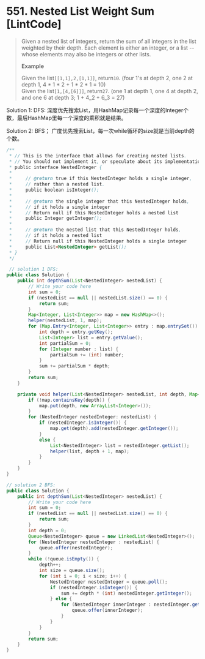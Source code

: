 # 551. Nested List Weight Sum \[LintCode\]

> Given a nested list of integers, return the sum of all integers in the list weighted by their depth. Each element is either an integer, or a list -- whose elements may also be integers or other lists.
>
> **Example**
>
> Given the list`[[1,1],2,[1,1]]`, return`10`. \(four 1's at depth 2, one 2 at depth 1, 4 \* 1 \* 2 + 1 \* 2 \* 1 = 10\)  
> Given the list`[1,[4,[6]]]`, return`27`. \(one 1 at depth 1, one 4 at depth 2, and one 6 at depth 3; 1 + 4\_2 + 6\_3 = 27\)

Solution 1: DFS: 深度优先搜索List，用HashMap记录每一个深度的Integer个数，最后HashMap里每一个深度的乘积就是结果。

Solution 2: BFS； 广度优先搜索List，每一次while循环的size就是当前depth的个数。

```java
/**
 * // This is the interface that allows for creating nested lists.
 * // You should not implement it, or speculate about its implementation
 * public interface NestedInteger {
 *
 *     // @return true if this NestedInteger holds a single integer,
 *     // rather than a nested list.
 *     public boolean isInteger();
 *
 *     // @return the single integer that this NestedInteger holds,
 *     // if it holds a single integer
 *     // Return null if this NestedInteger holds a nested list
 *     public Integer getInteger();
 *
 *     // @return the nested list that this NestedInteger holds,
 *     // if it holds a nested list
 *     // Return null if this NestedInteger holds a single integer
 *     public List<NestedInteger> getList();
 * }
 */

 // solution 1 DFS: 
public class Solution {
    public int depthSum(List<NestedInteger> nestedList) {
        // Write your code here
        int sum = 0;
        if (nestedList == null || nestedList.size() == 0) {
            return sum;
        }
        Map<Integer, List<Integer>> map = new HashMap<>();
        helper(nestedList, 1, map);
        for (Map.Entry<Integer, List<Integer>> entry : map.entrySet()) {
            int depth = entry.getKey();
            List<Integer> list = entry.getValue();
            int partialSum = 0;
            for (Integer number : list) {
                partialSum += (int) number;
            }
            sum += partialSum * depth;
        }
        return sum;
    }

    private void helper(List<NestedInteger> nestedList, int depth, Map<Integer, List<Integer>> map) {
        if (!map.containsKey(depth)) {
            map.put(depth, new ArrayList<Integer>());
        }
        for (NestedInteger nestedInteger: nestedList) {
            if (nestedInteger.isInteger()) {
                map.get(depth).add(nestedInteger.getInteger());
            }
            else {
                List<NestedInteger> list = nestedInteger.getList();
                helper(list, depth + 1, map);
            }
        }
    }
}

// solution 2 BFS:
public class Solution {
    public int depthSum(List<NestedInteger> nestedList) {
        // Write your code here
        int sum = 0;
        if (nestedList == null || nestedList.size() == 0) {
            return sum;
        }
        int depth = 0;
        Queue<NestedInteger> queue = new LinkedList<NestedInteger>();
        for (NestedInteger nestedInteger : nestedList) {
            queue.offer(nestedInteger);
        }
        while (!queue.isEmpty()) {
            depth++;
            int size = queue.size();
            for (int i = 0; i < size; i++) {
                NestedInteger nestedInteger = queue.poll();
                if (nestedInteger.isInteger()) {
                    sum += depth * (int) nestedInteger.getInteger();
                } else {
                    for (NestedInteger innerInteger : nestedInteger.getList()) {
                        queue.offer(innerInteger);
                    }
                }
            }
        }
        return sum;
    }
}
```



